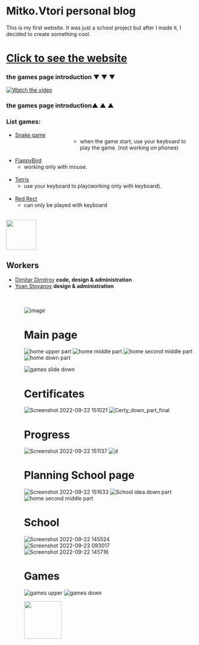 # Mitko.Vtori personal blog

This is my first website.
It was just a school project but after I made it, I decided to create something cool.
<br>
# <a href="https://mitkovtori.github.io/Mitko.Vtori-World/">Click to see the website</a>
### the games page introduction ▼ ▼ ▼
[![Watch the video](https://user-images.githubusercontent.com/112943652/193406100-1b238fa9-0cd0-4bb7-b4d3-b3bc418c1f07.png)](https://www.youtube.com/watch?v=evJbAwi47F0)
### the games page introduction▲ ▲ ▲
### List games:
<ul>
   <li>
     <a href="https://mitkovtori.github.io/Mitko.Vtori-World/Snake">Snake game</a> 
      <ul> 
       <li style="margin-left: 150px">
         when the game start, use your keyboard to play the game. (not working on phones)
       </li>
     </ul>
    <br>
   </li>
  <li>
     <a href="https://mitkovtori.github.io/Mitko.Vtori-World/FlappyBird">FlappyBird</a>
      <ul> 
       <li>
          working only with mouse.
       </li>
     </ul>
  </li>
 <br>
 <li>
   <a href="https://mitkovtori.github.io/Mitko.Vtori-World/TETRIS">Tetris</a>
    <ul>
     <li>
     use your keyboard to play(working only with keyboard).
     </li>
    </ul>
 </li>
 <br>
 <li>
   <a href="https://mitkovtori.github.io/Mitko.Vtori-World/RED%20RECT">Red Rect</a>
    <ul>
      <li>
        can only be played with keyboard
      </li>
    </ul>
 </li>
</ul>
<br>
<a href="https://twitter.com/intent/tweet?url=https://github.com/MitkoVtori/Mitko.Vtori-personal-blog&text=This%20project%20is%20amazing!" target="_blank"><img src="https://img.shields.io/badge/-Tweet-0394F9?style=flat-square&logo=Twitter&logoColor=white" style="width: 80px;"/></a>

## Workers
<ul>
  <li>
    <a href="https://github.com/MitkoVtori">Dimitar Dimitrov</a> <strong>code, design & administration</strong>
  </li>
  <li>
  <a href="https://github.com/HackerstoyanovBG">Yoan Stoyanov</a> <strong>design & administration</strong>
<ul>
<br>
<br>

![image](https://user-images.githubusercontent.com/112943652/191708715-3fc79913-d457-4136-8ade-29352904b58a.png)


# Main page
![home upper part](https://user-images.githubusercontent.com/112943652/193805123-e053e344-8752-4883-a453-d737747f5cf2.png)
![home middle part](https://user-images.githubusercontent.com/112943652/193805226-ed47be8e-f90d-4f01-a0e4-7300406aab9d.png)
![home second middle part](https://user-images.githubusercontent.com/112943652/193805335-374b5efb-48cd-48ba-b01a-15c2bd93a1cf.png)
![home down part](https://user-images.githubusercontent.com/112943652/193805300-e6224b64-49b0-4e16-9eb4-5971c9cf552f.png)

![games slide down](https://user-images.githubusercontent.com/112943652/193805419-e03621f3-f2f4-41b8-91e0-2c3213b35727.png)

# Certificates
![Screenshot 2022-09-22 151021](https://user-images.githubusercontent.com/112943652/191743596-4c51fd62-f1f0-435a-8d0e-1cae4294f4ad.png)
![Certy_down_part_final](https://user-images.githubusercontent.com/112943652/191248625-e73c61aa-76a9-448a-9327-57f248af39a7.png)

# Progress
![Screenshot 2022-09-22 151137](https://user-images.githubusercontent.com/112943652/191743702-2a939704-fb38-48e1-b193-781dbbd526dc.png)
![d](https://user-images.githubusercontent.com/112943652/191477006-43989e60-4570-4a4f-933e-0dea9b5dc3d0.png)

# Planning School page
![Screenshot 2022-09-22 151633](https://user-images.githubusercontent.com/112943652/191744724-d2d76039-d6f3-4760-97a6-4383d83002ca.png)
![School idea down part](https://user-images.githubusercontent.com/112943652/191744764-08067988-dc27-4088-9479-68db66ea6814.png)
![home second middle part](https://user-images.githubusercontent.com/112943652/193805272-48e2fefe-9f71-4f53-9607-430cc1328397.png)

# School
![Screenshot 2022-09-22 145524](https://user-images.githubusercontent.com/112943652/191744962-44e4a195-15dd-4b18-8516-42272f0b25b3.png)
![Screenshot 2022-09-23 093017](https://user-images.githubusercontent.com/112943652/191904285-710af8d4-87c2-43ed-81d8-d27b9278e200.png)
![Screenshot 2022-09-22 145716](https://user-images.githubusercontent.com/112943652/191745012-8dd0a3a8-d22d-43fe-b965-4926b7dc27df.png)

# Games
![games upper](https://user-images.githubusercontent.com/112943652/193805508-e2bb7d86-c10d-4f1e-84f2-05fe27235005.png)
![games down](https://user-images.githubusercontent.com/112943652/193805529-6d6d74ed-1e98-4e5b-bd94-9248fa536c1f.png)


<a href="https://twitter.com/intent/tweet?url=https://github.com/MitkoVtori/Mitko.Vtori-personal-blog&text=This%20project%20is%20amazing!" target="_blank"><img src="https://img.shields.io/badge/-Tweet-0394F9?style=flat-square&logo=Twitter&logoColor=white" style="width: 100px;"/></a>
